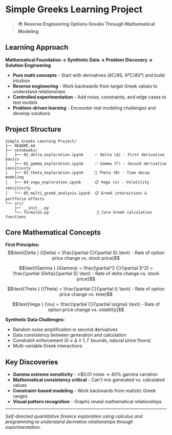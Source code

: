 # Simple Greeks Learning Project

> 📚 **Reverse Engineering Options Greeks Through Mathematical Modeling**

## Learning Approach

**Mathematical Foundation → Synthetic Data → Problem Discovery → Solution Engineering**

- **Pure math concepts** - Start with derivatives (∂C/∂S, ∂²C/∂S²) and build intuition
- **Reverse engineering** - Work backwards from target Greek values to understand relationships  
- **Controlled experimentation** - Add noise, constraints, and edge cases to test models
- **Problem-driven learning** - Encounter real modeling challenges and develop solutions

## Project Structure

```
Simple Greeks Learning Project/
├── README.md
├── notebooks/
│   ├── 01_delta_exploration.ipynb     ✅ Delta (Δ) - First derivative basics
│   ├── 02_gamma_exploration.ipynb     ✅ Gamma (Γ) - Second derivative sensitivity  
│   ├── 03_theta_exploration.ipynb     🔄 Theta (Θ) - Time decay modeling
│   ├── 04_vega_exploration.ipynb      📋 Vega (ν) - Volatility sensitivity
│   └── 05_multi_greek_analysis.ipynb  📋 Greek interactions & portfolio effects
└── src/
    ├── __init__.py
    └── formulas.py                     🔄 Core Greek calculation functions
```

## Core Mathematical Concepts

**First Principles:**
$$\text{Delta } (\Delta) = \frac{\partial C}{\partial S} \text{ - Rate of option price change vs. stock price}$$

$$\text{Gamma } (\Gamma) = \frac{\partial^2 C}{\partial S^2} = \frac{\partial \Delta}{\partial S} \text{ - Rate of delta change vs. stock price}$$

$$\text{Theta } (\Theta) = \frac{\partial C}{\partial t} \text{ - Rate of option price change vs. time}$$

$$\text{Vega } (\nu) = \frac{\partial C}{\partial \sigma} \text{ - Rate of option price change vs. volatility}$$

**Synthetic Data Challenges:**
- Random noise amplification in second derivatives
- Data consistency between generation and calculation  
- Constraint enforcement (0 ≤ Δ ≤ 1, Γ bounds, natural price floors)
- Multi-variable Greek interactions

## Key Discoveries

- **Gamma extreme sensitivity** - ±$0.01 noise → 40% gamma variation
- **Mathematical consistency critical** - Can't mix generated vs. calculated values
- **Constraint-based modeling** - Work backwards from realistic Greek ranges
- **Visual pattern recognition** - Graphs reveal mathematical relationships

---

*Self-directed quantitative finance exploration using calculus and programming to understand derivative relationships through experimentation.*